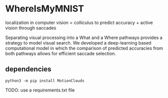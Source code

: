 # WhereIsMyMNIST

localization in computer vision = colliculus to predict accuracy + active vision through saccades

Separating visual processing into a What and a Where pathways provides a strategy to model visual search. We developed a deep-learning based computational model in which the comparison of predicted accuracies from both pathways allows for efficient saccade selection.

## dependencies
```
python3 -m pip install MotionClouds
```

TODO: use a requirements.txt file
